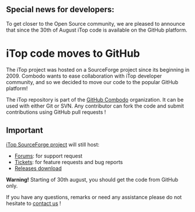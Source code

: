 ## Special news for developers:
To get closer to the Open Source community, we are pleased to announce that since the 30th of August iTop code is available on the GitHub platform.



# iTop code moves to GitHub
The iTop project was hosted on a SourceForge project since its beginning in 2009. Combodo wants to ease collaboration with iTop developer community, and so we decided to move our code to the popular GitHub platform!


The iTop repository is part of the [GitHub Combodo](https://github.com/Combodo) organization. It can be used with either Git or SVN.
Any contributor can fork the code and submit contributions using GitHub pull requests !





## Important
[iTop SourceForge project](https://sourceforge.net/projects/itop/) will still host:
 - [Forums](https://sourceforge.net/p/itop/discussion/): for support request
 - [Tickets](https://sourceforge.net/p/itop/tickets/): for feature requests and bug reports
 - [Releases download](https://sourceforge.net/projects/itop/files/itop/)

**Warning!** Starting of 30th august, you should get the code from GitHub only.




If you have any questions, remarks or need any assistance please do not hesitate to [contact us](https://www.combodo.com/nous-contacter) !
